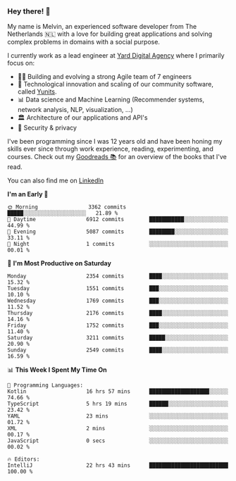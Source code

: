 ### Hey there! 👋

My name is Melvin, an experienced software developer from The Netherlands 🇳🇱 with a love for building great applications and solving complex problems in domains with a social purpose. 

I currently work as a lead engineer at [Yard Digital Agency](https://github.com/yardinternet) where I primarily focus on:

* 👏🏼 Building and evolving a strong Agile team of 7 engineers
* 🚀 Technological innovation and scaling of our community software, called [Yunits](https://www.yunits.com/).
* 📊 Data science and Machine Learning (Recommender systems, network analysis, NLP, visualization, ...)
* 🏛 Architecture of our applications and API's
* 🔐 Security & privacy

I've been programming since I was 12 years old and have been honing my skills ever since through work experience, reading, experimenting, and courses.
Check out my [Goodreads 📚](https://goodreads.com/melvinkoopmans) for an overview of the books that I've read. 

You can also find me on [LinkedIn](https://www.linkedin.com/in/melvinkoopmans)

<!--START_SECTION:waka-->
**I'm an Early 🐤** 

```text
🌞 Morning                3362 commits        █████░░░░░░░░░░░░░░░░░░░░   21.89 % 
🌆 Daytime                6912 commits        ███████████░░░░░░░░░░░░░░   44.99 % 
🌃 Evening                5087 commits        ████████░░░░░░░░░░░░░░░░░   33.11 % 
🌙 Night                  1 commits           ░░░░░░░░░░░░░░░░░░░░░░░░░   00.01 % 
```
📅 **I'm Most Productive on Saturday** 

```text
Monday                   2354 commits        ████░░░░░░░░░░░░░░░░░░░░░   15.32 % 
Tuesday                  1551 commits        ███░░░░░░░░░░░░░░░░░░░░░░   10.10 % 
Wednesday                1769 commits        ███░░░░░░░░░░░░░░░░░░░░░░   11.52 % 
Thursday                 2176 commits        ████░░░░░░░░░░░░░░░░░░░░░   14.16 % 
Friday                   1752 commits        ███░░░░░░░░░░░░░░░░░░░░░░   11.40 % 
Saturday                 3211 commits        █████░░░░░░░░░░░░░░░░░░░░   20.90 % 
Sunday                   2549 commits        ████░░░░░░░░░░░░░░░░░░░░░   16.59 % 
```


📊 **This Week I Spent My Time On** 

```text
💬 Programming Languages: 
Kotlin                   16 hrs 57 mins      ███████████████████░░░░░░   74.66 % 
TypeScript               5 hrs 19 mins       ██████░░░░░░░░░░░░░░░░░░░   23.42 % 
YAML                     23 mins             ░░░░░░░░░░░░░░░░░░░░░░░░░   01.72 % 
XML                      2 mins              ░░░░░░░░░░░░░░░░░░░░░░░░░   00.17 % 
JavaScript               0 secs              ░░░░░░░░░░░░░░░░░░░░░░░░░   00.02 % 

🔥 Editors: 
IntelliJ                 22 hrs 43 mins      █████████████████████████   100.00 % 
```


<!--END_SECTION:waka-->
